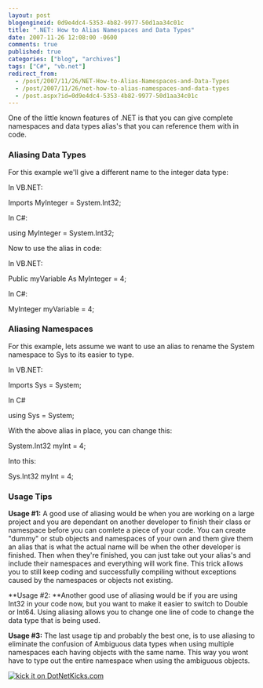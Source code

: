 ```yaml
---
layout: post
blogengineid: 0d9e4dc4-5353-4b82-9977-50d1aa34c01c
title: ".NET: How to Alias Namespaces and Data Types"
date: 2007-11-26 12:08:00 -0600
comments: true
published: true
categories: ["blog", "archives"]
tags: ["C#", "vb.net"]
redirect_from: 
  - /post/2007/11/26/NET-How-to-Alias-Namespaces-and-Data-Types
  - /post/2007/11/26/net-how-to-alias-namespaces-and-data-types
  - /post.aspx?id=0d9e4dc4-5353-4b82-9977-50d1aa34c01c
---
```

<!-- more -->

One of the little known features of .NET is that you can give complete namespaces and data types alias's that you can reference them with in code.
<h3>Aliasing Data Types</h3>

For this example we'll give a different name to the integer data type:

In VB.NET:

Imports MyInteger = System.Int32;

In C#:

using MyInteger = System.Int32;

Now to use the alias in code:

In VB.NET:

Public myVariable As MyInteger = 4;

In C#:

MyInteger myVariable = 4;
<h3>Aliasing Namespaces</h3>

For this example, lets assume we want to use an alias to rename the System namespace to Sys to its easier to type.

In VB.NET:

Imports Sys = System;

In C#

using Sys = System;

With the above alias in place, you can change this:

System.Int32 myInt = 4;

Into this:

Sys.Int32 myInt = 4;
<h3>Usage Tips</h3>

**Usage #1:** A good use of aliasing would be when you are working on a large project and you are dependant on another developer to finish their class or namespace before you can comlete a piece of your code. You can create "dummy" or stub objects and namespaces of your own and them give them an alias that is what the actual name will be when the other developer is finished. Then when they're finished, you can just take out your alias's and include their namespaces and everything will work fine. This trick allows you to still keep coding and successfully compiling without exceptions caused by the namespaces or objects not existing.

**Usage #2: **Another good use of aliasing would be if you are using Int32 in your code now, but you want to make it easier to switch to Double or Int64. Using aliasing allows you to change one line of code to change the data type that is being used.

**Usage #3:** The last usage tip and probably the best one, is to use aliasing to eliminate the confusion of Ambiguous data types when using multiple namespaces each having objects with the same name. This way you wont have to type out the entire namespace when using the ambiguous objects.

<a href="http://www.dotnetkicks.com/kick/?url=http%3a//pietschsoft.com/Blog/Post.aspx%3fPostID%3d1426"><img src="http://www.dotnetkicks.com/Services/Images/KickItImageGenerator.ashx?url=http%3a//pietschsoft.com/Blog/Post.aspx%3fPostID%3d1426&amp;bgcolor=0099FF" border="0" alt="kick it on DotNetKicks.com" /></a>
